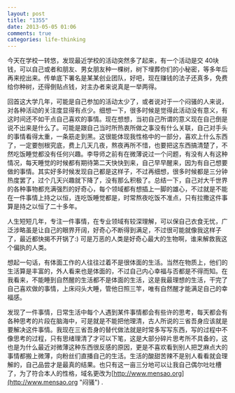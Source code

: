 ```yaml
---
layout: post
title: "1355"
date: 2013-05-05 01:06
comments: true
categories: life-thinking
---
```

今天在学校一转悠，发现最近学校的活动突然多了起来，有一个活动是交
40块钱，可以自己或者和朋友、男女朋友种一棵树，树下埋葬你们的小秘密，等多年后再来挖出来。传单底下署名是某某创业团队，好吧，现在赚钱的法子还真多，免费给你种树，还得倒贴点钱，对主办者来说真是一举两得。


回首这大学几年，可能是自己参加的活动太少了，或者说对于一个闷骚的人来说，对各种活动的关注度显得有点少。细想一下，很多时候是觉得此活动没有意义，有这时间还不如干点自己喜欢的事情。现在想想，当初自己所谓的意义现在自己倒是说不出来是什么了。可能是跟自己当时所热衷所做之事没有什么关联，自己对手头的事情看得太重，一条筋走到黑。这很能体现我性格中的一部分，喜欢上什么东西了，一定要刨根究底，费上几天几夜，熬夜再所不惜，也要把这东西搞清楚了，不然吃饭睡觉都没有任何兴趣。李导师之前有在微薄说过一个问题，有没有人有这种情况，每天睡觉的时候都有期待第二天快快到来，自己早早醒来，因为有自己想要做的事情。其实好多时候发现自己都是这样子，不过再细想，很多时候都是三分钟热度罢了，过个几天兴趣就下降了，没有那么积极了。总结一下，自己对大千世界的各种事物都充满强烈的好奇心，每个领域都有想插上一脚的雄心，不过就是不能在一件事情上持之以恒，连吃饭睡觉都是，时常熬夜吃饭不准点，只有拉撒这件事算是持之以恒了二十多年。


人生短短几年，专注一件事情，在专业领域有较深理解，可以保自己衣食无忧，广泛涉略虽是让自己的眼界开阔，好奇心不断得到满足，不过很可能就像我这样子了，最近都快揭不开锅了:) 可是万恶的人类是好奇心最大的生物啊，谁来解救我这个偏执的人类。


想起一句话，有体面工作的人往往过着不是很体面的生活。当然在物质上，他们的生活算是丰富的，外人看来也是体面的，不过自己内心幸福与否都是不得而知。在我看来，不能睡到自然醒的生活都不是体面的生活，这是我最理想的生活，干完了自己喜欢做的事情，上床闷头大睡，管他日照三竿，唯有自然醒才能满足自己的幸福感。


发现了一件事情，日常生活中每个人遇到某件事情都会有些许的思考，每天都会有各种思考的片段在脑海中，可是就是不能把他理清，古人所说的三省吾身应该就是要解决这件事情。我现在三省吾身的替代做法就是时常多写写东西，写的过程中不像思考的过程，只有思绪理清了才可以下笔，这是大部分碎片思考所不具备的，这也是为什么最近对微薄这种东西很反感的原因，更是不喜欢看到别人把芝麻点大的事情都搬上微薄，向粉丝们直播自己的生活。生活的酸甜苦辣不是别人看看就会理解的，自己品尝才是最真的结果。也只有这一亩三分地可以让我自己偶尔吐吐槽了，为了符合本人的性格，域名更改为[http://www.mensao.org](http://www.mensao.org "闷骚") .